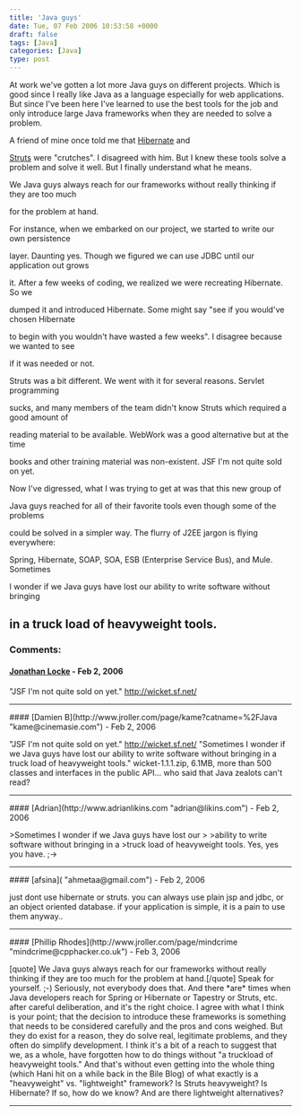 ```yaml
---
title: 'Java guys'
date: Tue, 07 Feb 2006 10:53:58 +0000
draft: false
tags: [Java]
categories: [Java]
type: post
---
```


At work we've gotten a lot more Java guys on different projects. Which is good since I really like Java as a language especially for web applications. But since I've been here I've learned to use the best tools for the job and only introduce large Java frameworks when they are needed to solve a problem.

A friend of mine once told me that [Hibernate](http://www.hibernate.org) and

[Struts](http://struts.apache.org) were "crutches". I disagreed with him. But I knew these tools solve a problem and solve it well. But I finally understand what he means.

We Java guys always reach for our frameworks without really thinking if they are too much

for the problem at hand.

For instance, when we embarked on our project, we started to write our own persistence

layer. Daunting yes. Though we figured we can use JDBC until our application out grows

it. After a few weeks of coding, we realized we were recreating Hibernate. So we

dumped it and introduced Hibernate. Some might say "see if you would've chosen Hibernate

to begin with you wouldn't have wasted a few weeks". I disagree because we wanted to see

if it was needed or not.

Struts was a bit different. We went with it for several reasons. Servlet programming

sucks, and many members of the team didn't know Struts which required a good amount of

reading material to be available. WebWork was a good alternative but at the time

books and other training material was non-existent. JSF I'm not quite sold on yet.

Now I've digressed, what I was trying to get at was that this new group of

Java guys reached for all of their favorite tools even though some of the problems

could be solved in a simpler way. The flurry of J2EE jargon is flying everywhere:

Spring, Hibernate, SOAP, SOA, ESB (Enterprise Service Bus), and Mule. Sometimes

I wonder if we Java guys have lost our ability to write software without bringing

in a truck load of heavyweight tools.
---
### Comments:
#### [Jonathan Locke]( "jonl@muppetlabs.com") - <time datetime="2006-02-07 12:21:15">Feb 2, 2006</time>

"JSF I'm not quite sold on yet." http://wicket.sf.net/
<hr />
#### [Damien B](http://www.jroller.com/page/kame?catname=%2FJava "kame@cinemasie.com") - <time datetime="2006-02-07 14:11:00">Feb 2, 2006</time>

"JSF I'm not quite sold on yet." http://wicket.sf.net/ "Sometimes I wonder if we Java guys have lost our ability to write software without bringing in a truck load of heavyweight tools." wicket-1.1.1.zip, 6.1MB, more than 500 classes and interfaces in the public API... who said that Java zealots can't read?
<hr />
#### [Adrian](http://www.adrianlikins.com "adrian@likins.com") - <time datetime="2006-02-07 14:41:23">Feb 2, 2006</time>

\>Sometimes I wonder if we Java guys have lost our > >ability to write software without bringing in a >truck load of heavyweight tools. Yes, yes you have. ;->
<hr />
#### [afsina]( "ahmetaa@gmail.com") - <time datetime="2006-02-07 21:29:54">Feb 2, 2006</time>

just dont use hibernate or struts. you can always use plain jsp and jdbc, or an object oriented database. if your application is simple, it is a pain to use them anyway..
<hr />
#### [Phillip Rhodes](http://www.jroller.com/page/mindcrime "mindcrime@cpphacker.co.uk") - <time datetime="2006-02-08 10:27:28">Feb 3, 2006</time>

\[quote\] We Java guys always reach for our frameworks without really thinking if they are too much for the problem at hand.\[/quote\] Speak for yourself. ;-) Seriously, not everybody does that. And there \*are\* times when Java developers reach for Spring or Hibernate or Tapestry or Struts, etc. after careful deliberation, and it's the right choice. I agree with what I think is your point; that the decision to introduce these frameworks is something that needs to be considered carefully and the pros and cons weighed. But they do exist for a reason, they do solve real, legitimate problems, and they often do simplify development. I think it's a bit of a reach to suggest that we, as a whole, have forgotten how to do things without "a truckload of heavyweight tools." And that's without even getting into the whole thing (which Hani hit on a while back in the Bile Blog) of what exactly is a "heavyweight" vs. "lightweight" framework? Is Struts heavyweight? Is Hibernate? If so, how do we know? And are there lightweight alternatives?
<hr />
